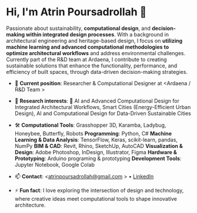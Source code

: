 
# Hi, I'm Atrin Poursadrollah 👋

Passionate about sustainability, **computational design**, and **decision-making within integrated design processes**. With a background in architectural engineering and heritage-based design, I focus on **utilizing machine learning and advanced computational methodologies to optimize architectural workflows** and address environmental challenges. Currently part of the R&D team at Ardaena, I contribute to creating sustainable solutions that enhance the functionality, performance, and efficiency of built spaces, through data-driven decision-making strategies.

- 🔭 **Current position**: Researcher & Computational Designer at <Ardaena / R&D Team >
- 🌱 **Research interests**: 	AI and Advanced Computational Design for Integrated Architectural Workflows,	Smart Cities (Energy-Efficient Urban Design), AI and Computational Design for Data-Driven Sustainable Cities
- 🛠️  **Computational Tools**: Grasshopper 3D, Karamba, Ladybug, Honeybee, Butterfly, Robots
      **Programming**: Python, C#
      **Machine Learning & Data Analysis**: TensorFlow, Keras, scikit-learn, pandas, NumPy
      **BIM & CAD**: Revit, Rhino, SketchUp, AutoCAD
      **Visualization & Design**: Adobe Photoshop, InDesign, Illustrator, Figma
      **Hardware & Prototyping**: Arduino programing & prototyping
      **Development Tools**: Jupyter Notebook, Google Colab

- 📫 **Contact**: <atrinpoursadrollah@gmail.com > • [LinkedIn](www.linkedin.com/in/atrin-poursadrollah>) 
- ⚡ **Fun fact**: I love exploring the intersection of design and technology, where creative ideas meet computational tools to shape innovative architecture.


